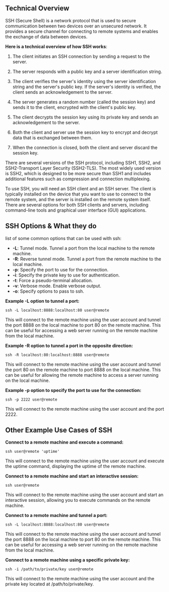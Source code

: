 ## Technical Overview
SSH (Secure Shell) is a network protocol that is used to secure communication between two devices over an unsecured network. It provides a secure channel for connecting to remote systems and enables the exchange of data between devices.

**Here is a technical overview of how SSH works**:

1. The client initiates an SSH connection by sending a request to the server.

1. The server responds with a public key and a server identification string.

1. The client verifies the server's identity using the server identification string and the server's public key. If the server's identity is verified, the client sends an acknowledgement to the server.

1. The server generates a random number (called the session key) and sends it to the client, encrypted with the client's public key.

1. The client decrypts the session key using its private key and sends an acknowledgement to the server.

1. Both the client and server use the session key to encrypt and decrypt data that is exchanged between them.

1. When the connection is closed, both the client and server discard the session key.

There are several versions of the SSH protocol, including SSH1, SSH2, and SSH2-Transport Layer Security (SSH2-TLS). The most widely used version is SSH2, which is designed to be more secure than SSH1 and includes additional features such as compression and connection multiplexing.

To use SSH, you will need an SSH client and an SSH server. The client is typically installed on the device that you want to use to connect to the remote system, and the server is installed on the remote system itself. There are several options for both SSH clients and servers, including command-line tools and graphical user interface (GUI) applications.
## SSH Options & What they do
list of some common options that can be used with ssh:

- **-L**: Tunnel mode. Tunnel a port from the local machine to the remote machine.
- **-R**: Reverse tunnel mode. Tunnel a port from the remote machine to the local machine.
- **-p**: Specify the port to use for the connection.
- **-i**: Specify the private key to use for authentication.
- **-t**: Force a pseudo-terminal allocation.
- **-v**: Verbose mode. Enable verbose output.
- **-o**: Specify options to pass to ssh.

**Example -L option to tunnel a port:**

```
ssh -L localhost:8888:localhost:80 user@remote
```
This will connect to the remote machine using the user account and tunnel the port 8888 on the local machine to port 80 on the remote machine. This can be useful for accessing a web server running on the remote machine from the local machine.

**Example -R option to tunnel a port in the opposite direction:**

```
ssh -R localhost:80:localhost:8888 user@remote
```
This will connect to the remote machine using the user account and tunnel the port 80 on the remote machine to port 8888 on the local machine. This can be useful for allowing the remote machine to access a server running on the local machine.

**Example -p option to specify the port to use for the connection:**

```
ssh -p 2222 user@remote
```
This will connect to the remote machine using the user account and the port 2222.


## Other Example Use Cases of SSH

**Connect to a remote machine and execute a command:**

```
ssh user@remote 'uptime'
```
This will connect to the remote machine using the user account and execute the uptime command, displaying the uptime of the remote machine.

**Connect to a remote machine and start an interactive session:**

```
ssh user@remote
```
This will connect to the remote machine using the user account and start an interactive session, allowing you to execute commands on the remote machine.

**Connect to a remote machine and tunnel a port:**

```
ssh -L localhost:8888:localhost:80 user@remote
```
This will connect to the remote machine using the user account and tunnel the port 8888 on the local machine to port 80 on the remote machine. This can be useful for accessing a web server running on the remote machine from the local machine.

**Connect to a remote machine using a specific private key:**

```
ssh -i /path/to/private/key user@remote
```
This will connect to the remote machine using the user account and the private key located at /path/to/private/key.

